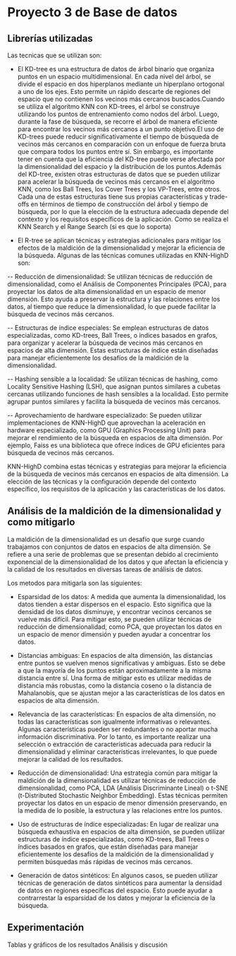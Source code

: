 # Proyecto 3 de Base de datos
## Librerías utilizadas
Las tecnicas que se utilizan son:
- El KD-tree es una estructura de datos de árbol binario que organiza puntos en un espacio multidimensional. En cada nivel del árbol, se divide el espacio en dos hiperplanos mediante un hiperplano ortogonal a uno de los ejes. Esto permite un rápido descarte de regiones del espacio que no contienen los vecinos más cercanos buscados.Cuando se utiliza el algoritmo KNN con KD-trees, el árbol se construye utilizando los puntos de entrenamiento como nodos del árbol. Luego, durante la fase de búsqueda, se recorre el árbol de manera eficiente para encontrar los vecinos más cercanos a un punto objetivo.El uso de KD-trees puede reducir significativamente el tiempo de búsqueda de vecinos más cercanos en comparación con un enfoque de fuerza bruta que compara todos los puntos entre sí. Sin embargo, es importante tener en cuenta que la eficiencia del KD-tree puede verse afectada por la dimensionalidad del espacio y la distribución de los puntos.Además del KD-tree, existen otras estructuras de datos que se pueden utilizar para acelerar la búsqueda de vecinos más cercanos en el algoritmo KNN, como los Ball Trees, los Cover Trees y los VP-Trees, entre otros. Cada una de estas estructuras tiene sus propias características y trade-offs en términos de tiempo de construcción del árbol y tiempo de búsqueda, por lo que la elección de la estructura adecuada depende del contexto y los requisitos específicos de la aplicación.
Como se realiza el KNN Search y el Range Search (si es que lo soporta)

- El R-tree se aplican técnicas y estrategias adicionales para mitigar los efectos de la maldición de la dimensionalidad y mejorar la eficiencia de la búsqueda. Algunas de las técnicas comunes utilizadas en KNN-HighD son:

-- Reducción de dimensionalidad: Se utilizan técnicas de reducción de dimensionalidad, como el Análisis de Componentes Principales (PCA), para proyectar los datos de alta dimensionalidad en un espacio de menor dimensión. Esto ayuda a preservar la estructura y las relaciones entre los datos, al tiempo que reduce la dimensionalidad, lo que puede facilitar la búsqueda de vecinos más cercanos.

-- Estructuras de índice especiales: Se emplean estructuras de datos especializadas, como KD-trees, Ball Trees, o índices basados en grafos, para organizar y acelerar la búsqueda de vecinos más cercanos en espacios de alta dimensión. Estas estructuras de índice están diseñadas para manejar eficientemente los desafíos de la maldición de la dimensionalidad.

-- Hashing sensible a la localidad: Se utilizan técnicas de hashing, como Locality Sensitive Hashing (LSH), que asignan puntos similares a cubetas cercanas utilizando funciones de hash sensibles a la localidad. Esto permite agrupar puntos similares y facilita la búsqueda de vecinos más cercanos.

-- Aprovechamiento de hardware especializado: Se pueden utilizar implementaciones de KNN-HighD que aprovechan la aceleración en hardware especializado, como GPU (Graphics Processing Unit) para mejorar el rendimiento de la búsqueda en espacios de alta dimensión. Por ejemplo, Faiss es una biblioteca que ofrece índices de GPU eficientes para búsqueda de vecinos más cercanos.

KNN-HighD combina estas técnicas y estrategias para mejorar la eficiencia de la búsqueda de vecinos más cercanos en espacios de alta dimensión. La elección de las técnicas y la configuración depende del contexto específico, los requisitos de la aplicación y las características de los datos.
## Análisis de la maldición de la dimensionalidad y como mitigarlo
La maldición de la dimensionalidad es un desafío que surge cuando trabajamos con conjuntos de datos en espacios de alta dimensión. Se refiere a una serie de problemas que se presentan debido al crecimiento exponencial de la dimensionalidad de los datos y que afectan la eficiencia y la calidad de los resultados en diversas tareas de análisis de datos.

Los metodos para mitigarla son las siguientes:
- Esparsidad de los datos: A medida que aumenta la dimensionalidad, los datos tienden a estar dispersos en el espacio. Esto significa que la densidad de los datos disminuye, y encontrar vecinos cercanos se vuelve más difícil. Para mitigar esto, se pueden utilizar técnicas de reducción de dimensionalidad, como PCA, que proyectan los datos en un espacio de menor dimensión y pueden ayudar a concentrar los datos.

- Distancias ambiguas: En espacios de alta dimensión, las distancias entre puntos se vuelven menos significativas y ambiguas. Esto se debe a que la mayoría de los puntos están aproximadamente a la misma distancia entre sí. Una forma de mitigar esto es utilizar medidas de distancia más robustas, como la distancia coseno o la distancia de Mahalanobis, que se ajustan mejor a las características de los datos en espacios de alta dimensión.

- Relevancia de las características: En espacios de alta dimensión, no todas las características son igualmente informativas o relevantes. Algunas características pueden ser redundantes o no aportar mucha información discriminativa. Por lo tanto, es importante realizar una selección o extracción de características adecuada para reducir la dimensionalidad y eliminar características irrelevantes, lo que puede mejorar la calidad de los resultados.

- Reducción de dimensionalidad: Una estrategia común para mitigar la maldición de la dimensionalidad es utilizar técnicas de reducción de dimensionalidad, como PCA, LDA (Análisis Discriminante Lineal) o t-SNE (t-Distributed Stochastic Neighbor Embedding). Estas técnicas permiten proyectar los datos en un espacio de menor dimensión preservando, en la medida de lo posible, la estructura y las relaciones entre los puntos.

- Uso de estructuras de índice especializadas: En lugar de realizar una búsqueda exhaustiva en espacios de alta dimensión, se pueden utilizar estructuras de índice especializadas, como KD-trees, Ball Trees o índices basados en grafos, que están diseñadas para manejar eficientemente los desafíos de la maldición de la dimensionalidad y permiten búsquedas más rápidas de vecinos más cercanos.

- Generación de datos sintéticos: En algunos casos, se pueden utilizar técnicas de generación de datos sintéticos para aumentar la densidad de datos en regiones específicas del espacio. Esto puede ayudar a contrarrestar la esparsidad de los datos y mejorar la eficiencia de la búsqueda.
## Experimentación
Tablas y gráficos de los resultados
Análisis y discusión
